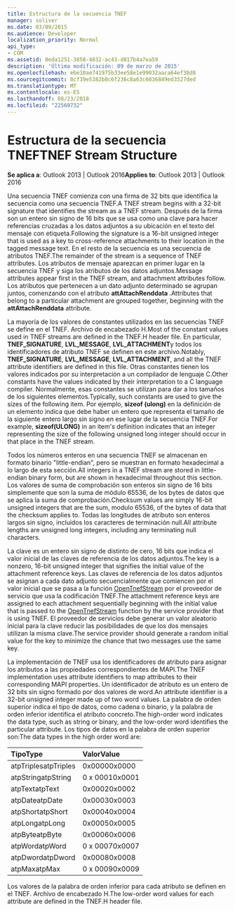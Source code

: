 ```yaml
---
title: Estructura de la secuencia TNEF
manager: soliver
ms.date: 03/09/2015
ms.audience: Developer
localization_priority: Normal
api_type:
- COM
ms.assetid: 8eda1251-3858-4832-ac43-d817b4a7ea59
description: 'Última modificación: 09 de marzo de 2015'
ms.openlocfilehash: ebe10ae741975b33ee58e1e99032aaca64ef38d8
ms.sourcegitcommit: 0cf39e5382b8c6f236c8a63c6036849ed3527ded
ms.translationtype: MT
ms.contentlocale: es-ES
ms.lasthandoff: 08/23/2018
ms.locfileid: "22569732"
---
```

# <a name="tnef-stream-structure"></a><span data-ttu-id="50612-103">Estructura de la secuencia TNEF</span><span class="sxs-lookup"><span data-stu-id="50612-103">TNEF Stream Structure</span></span>

  
  
<span data-ttu-id="50612-104">**Se aplica a**: Outlook 2013 | Outlook 2016</span><span class="sxs-lookup"><span data-stu-id="50612-104">**Applies to**: Outlook 2013 | Outlook 2016</span></span> 
  
<span data-ttu-id="50612-105">Una secuencia TNEF comienza con una firma de 32 bits que identifica la secuencia como una secuencia TNEF.</span><span class="sxs-lookup"><span data-stu-id="50612-105">A TNEF stream begins with a 32-bit signature that identifies the stream as a TNEF stream.</span></span> <span data-ttu-id="50612-106">Después de la firma son un entero sin signo de 16 bits que se usa como una clave para hacer referencias cruzadas a los datos adjuntos a su ubicación en el texto del mensaje con etiqueta.</span><span class="sxs-lookup"><span data-stu-id="50612-106">Following the signature is a 16-bit unsigned integer that is used as a key to cross-reference attachments to their location in the tagged message text.</span></span> <span data-ttu-id="50612-107">En el resto de la secuencia es una secuencia de atributos TNEF.</span><span class="sxs-lookup"><span data-stu-id="50612-107">The remainder of the stream is a sequence of TNEF attributes.</span></span> <span data-ttu-id="50612-108">Los atributos de mensaje aparezcan en primer lugar en la secuencia TNEF y siga los atributos de los datos adjuntos.</span><span class="sxs-lookup"><span data-stu-id="50612-108">Message attributes appear first in the TNEF stream, and attachment attributes follow.</span></span> <span data-ttu-id="50612-109">Los atributos que pertenecen a un dato adjunto determinado se agrupan juntos, comenzando con el atributo **attAttachRenddata** .</span><span class="sxs-lookup"><span data-stu-id="50612-109">Attributes that belong to a particular attachment are grouped together, beginning with the **attAttachRenddata** attribute.</span></span> 
  
<span data-ttu-id="50612-110">La mayoría de los valores de constantes utilizados en las secuencias TNEF se define en el TNEF. Archivo de encabezado H.</span><span class="sxs-lookup"><span data-stu-id="50612-110">Most of the constant values used in TNEF streams are defined in the TNEF.H header file.</span></span> <span data-ttu-id="50612-111">En particular, **TNEF_SIGNATURE**, **LVL_MESSAGE**, **LVL_ATTACHMENT**y todos los identificadores de atributo TNEF se definen en este archivo.</span><span class="sxs-lookup"><span data-stu-id="50612-111">Notably, **TNEF_SIGNATURE**, **LVL_MESSAGE**, **LVL_ATTACHMENT**, and all the TNEF attribute identifiers are defined in this file.</span></span> <span data-ttu-id="50612-112">Otras constantes tienen los valores indicados por su interpretación a un compilador de lenguaje C.</span><span class="sxs-lookup"><span data-stu-id="50612-112">Other constants have the values indicated by their interpretation to a C language compiler.</span></span> <span data-ttu-id="50612-113">Normalmente, esas constantes se utilizan para dar a los tamaños de los siguientes elementos.</span><span class="sxs-lookup"><span data-stu-id="50612-113">Typically, such constants are used to give the sizes of the following item.</span></span> <span data-ttu-id="50612-114">Por ejemplo, **sizeof (ulong)** en la definición de un elemento indica que debe haber un entero que representa el tamaño de la siguiente entero largo sin signo en ese lugar de la secuencia TNEF.</span><span class="sxs-lookup"><span data-stu-id="50612-114">For example, **sizeof(ULONG)** in an item's definition indicates that an integer representing the size of the following unsigned long integer should occur in that place in the TNEF stream.</span></span> 
  
<span data-ttu-id="50612-115">Todos los números enteros en una secuencia TNEF se almacenan en formato binario "little-endian", pero se muestran en formato hexadecimal a lo largo de esta sección.</span><span class="sxs-lookup"><span data-stu-id="50612-115">All integers in a TNEF stream are stored in little-endian binary form, but are shown in hexadecimal throughout this section.</span></span> <span data-ttu-id="50612-116">Los valores de suma de comprobación son enteros sin signo de 16 bits simplemente que son la suma de módulo 65536, de los bytes de datos que se aplica la suma de comprobación.</span><span class="sxs-lookup"><span data-stu-id="50612-116">Checksum values are simply 16-bit unsigned integers that are the sum, modulo 65536, of the bytes of data that the checksum applies to.</span></span> <span data-ttu-id="50612-117">Todas las longitudes de atributo son enteros largos sin signo, incluidos los caracteres de terminación null.</span><span class="sxs-lookup"><span data-stu-id="50612-117">All attribute lengths are unsigned long integers, including any terminating null characters.</span></span>
  
<span data-ttu-id="50612-118">La clave es un entero sin signo de distinto de cero, 16 bits que indica el valor inicial de las claves de referencia de los datos adjuntos.</span><span class="sxs-lookup"><span data-stu-id="50612-118">The key is a nonzero, 16-bit unsigned integer that signifies the initial value of the attachment reference keys.</span></span> <span data-ttu-id="50612-119">Las claves de referencia de los datos adjuntos se asignan a cada dato adjunto secuencialmente que comiencen por el valor inicial que se pasa a la función [OpenTnefStream](opentnefstream.md) por el proveedor de servicio que usa la codificación TNEF.</span><span class="sxs-lookup"><span data-stu-id="50612-119">The attachment reference keys are assigned to each attachment sequentially beginning with the initial value that is passed to the [OpenTnefStream](opentnefstream.md) function by the service provider that is using TNEF.</span></span> <span data-ttu-id="50612-120">El proveedor de servicios debe generar un valor aleatorio inicial para la clave reducir las posibilidades de que los dos mensajes utilizan la misma clave.</span><span class="sxs-lookup"><span data-stu-id="50612-120">The service provider should generate a random initial value for the key to minimize the chance that two messages use the same key.</span></span> 
  
<span data-ttu-id="50612-121">La implementación de TNEF usa los identificadores de atributo para asignar los atributos a las propiedades correspondientes de MAPI.</span><span class="sxs-lookup"><span data-stu-id="50612-121">The TNEF implementation uses attribute identifiers to map attributes to their corresponding MAPI properties.</span></span> <span data-ttu-id="50612-122">Un identificador de atributo es un entero de 32 bits sin signo formado por dos valores de word.</span><span class="sxs-lookup"><span data-stu-id="50612-122">An attribute identifier is a 32-bit unsigned integer made up of two word values.</span></span> <span data-ttu-id="50612-123">La palabra de orden superior indica el tipo de datos, como cadena o binario, y la palabra de orden inferior identifica el atributo concreto.</span><span class="sxs-lookup"><span data-stu-id="50612-123">The high-order word indicates the data type, such as string or binary, and the low-order word identifies the particular attribute.</span></span> <span data-ttu-id="50612-124">Los tipos de datos en la palabra de orden superior son:</span><span class="sxs-lookup"><span data-stu-id="50612-124">The data types in the high order word are:</span></span>
  
|<span data-ttu-id="50612-125">**Tipo**</span><span class="sxs-lookup"><span data-stu-id="50612-125">**Type**</span></span>|<span data-ttu-id="50612-126">**Valor**</span><span class="sxs-lookup"><span data-stu-id="50612-126">**Value**</span></span>|
|:-----|:-----|
|<span data-ttu-id="50612-127">atpTriples</span><span class="sxs-lookup"><span data-stu-id="50612-127">atpTriples</span></span>  <br/> |<span data-ttu-id="50612-128">0x0000</span><span class="sxs-lookup"><span data-stu-id="50612-128">0x0000</span></span>  <br/> |
|<span data-ttu-id="50612-129">atpString</span><span class="sxs-lookup"><span data-stu-id="50612-129">atpString</span></span>  <br/> |<span data-ttu-id="50612-130">0 x 0001</span><span class="sxs-lookup"><span data-stu-id="50612-130">0x0001</span></span>  <br/> |
|<span data-ttu-id="50612-131">atpText</span><span class="sxs-lookup"><span data-stu-id="50612-131">atpText</span></span>  <br/> |<span data-ttu-id="50612-132">0x0002</span><span class="sxs-lookup"><span data-stu-id="50612-132">0x0002</span></span>  <br/> |
|<span data-ttu-id="50612-133">atpDate</span><span class="sxs-lookup"><span data-stu-id="50612-133">atpDate</span></span>  <br/> |<span data-ttu-id="50612-134">0x0003</span><span class="sxs-lookup"><span data-stu-id="50612-134">0x0003</span></span>  <br/> |
|<span data-ttu-id="50612-135">atpShort</span><span class="sxs-lookup"><span data-stu-id="50612-135">atpShort</span></span>  <br/> |<span data-ttu-id="50612-136">0x0004</span><span class="sxs-lookup"><span data-stu-id="50612-136">0x0004</span></span>  <br/> |
|<span data-ttu-id="50612-137">atpLong</span><span class="sxs-lookup"><span data-stu-id="50612-137">atpLong</span></span>  <br/> |<span data-ttu-id="50612-138">0x0005</span><span class="sxs-lookup"><span data-stu-id="50612-138">0x0005</span></span>  <br/> |
|<span data-ttu-id="50612-139">atpByte</span><span class="sxs-lookup"><span data-stu-id="50612-139">atpByte</span></span>  <br/> |<span data-ttu-id="50612-140">0x0006</span><span class="sxs-lookup"><span data-stu-id="50612-140">0x0006</span></span>  <br/> |
|<span data-ttu-id="50612-141">atpWord</span><span class="sxs-lookup"><span data-stu-id="50612-141">atpWord</span></span>  <br/> |<span data-ttu-id="50612-142">0 x 0007</span><span class="sxs-lookup"><span data-stu-id="50612-142">0x0007</span></span>  <br/> |
|<span data-ttu-id="50612-143">atpDword</span><span class="sxs-lookup"><span data-stu-id="50612-143">atpDword</span></span>  <br/> |<span data-ttu-id="50612-144">0x0008</span><span class="sxs-lookup"><span data-stu-id="50612-144">0x0008</span></span>  <br/> |
|<span data-ttu-id="50612-145">atpMax</span><span class="sxs-lookup"><span data-stu-id="50612-145">atpMax</span></span>  <br/> |<span data-ttu-id="50612-146">0 x 0009</span><span class="sxs-lookup"><span data-stu-id="50612-146">0x0009</span></span>  <br/> |
   
<span data-ttu-id="50612-147">Los valores de la palabra de orden inferior para cada atributo se definen en el TNEF. Archivo de encabezado H.</span><span class="sxs-lookup"><span data-stu-id="50612-147">The low-order word values for each attribute are defined in the TNEF.H header file.</span></span>
  

